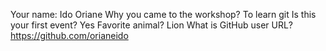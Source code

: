 Your name: Ido Oriane
Why you came to the workshop? To learn git
Is this your first event? Yes
Favorite animal? Lion
What is GitHub user URL? https://github.com/orianeido